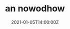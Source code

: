 ---
title: "an nowodhow"
layout: annwd
description: "A 5 minute review of the week's news in Cornish."
images: ['/img/bbc800x400.jpg']
date: 2021-01-05T14:00:00Z
label: "news"
authors: ["Wella Morris"]
audio: ""
tags: []
videos: []
data: "210103"
withaudio: true
draft: false
---